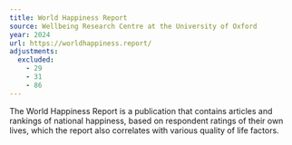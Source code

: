```yaml
---
title: World Happiness Report
source: Wellbeing Research Centre at the University of Oxford
year: 2024
url: https://worldhappiness.report/
adjustments:
  excluded:
    - 29
    - 31
    - 86
---
```


The World Happiness Report is a publication that contains articles and rankings of national happiness, based on respondent ratings of their own lives, which the report also correlates with various quality of life factors.
